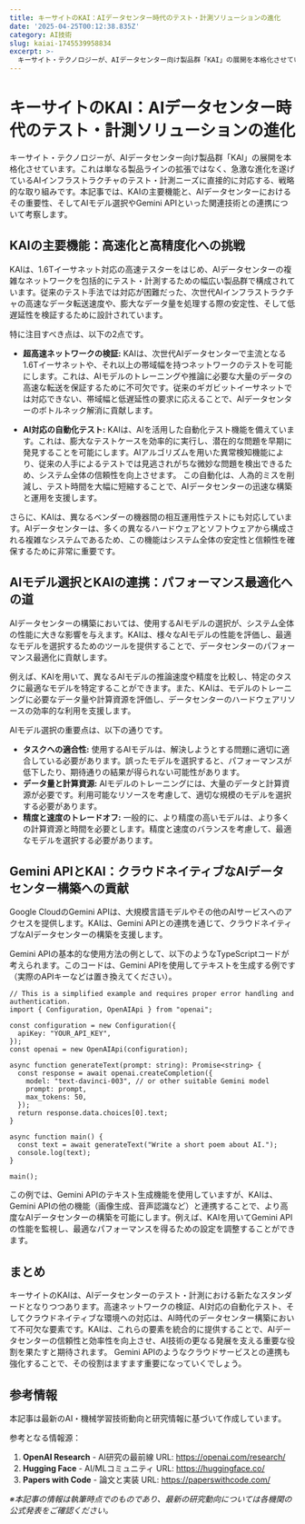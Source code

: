 ```yaml
---
title: キーサイトのKAI：AIデータセンター時代のテスト・計測ソリューションの進化
date: '2025-04-25T00:12:38.835Z'
category: AI技術
slug: kaiai-1745539958834
excerpt: >-
  キーサイト・テクノロジーが、AIデータセンター向け製品群「KAI」の展開を本格化させています。これは単なる製品ラインの拡張ではなく、急激な進化を遂げているAIインフラストラクチャのテスト・計測ニーズに直接的に対応する、戦略的な取り組みです。本記事では、KAIの主要機能と、AIデータセンターにおけるそ...
---
```


# キーサイトのKAI：AIデータセンター時代のテスト・計測ソリューションの進化

キーサイト・テクノロジーが、AIデータセンター向け製品群「KAI」の展開を本格化させています。これは単なる製品ラインの拡張ではなく、急激な進化を遂げているAIインフラストラクチャのテスト・計測ニーズに直接的に対応する、戦略的な取り組みです。本記事では、KAIの主要機能と、AIデータセンターにおけるその重要性、そしてAIモデル選択やGemini APIといった関連技術との連携について考察します。


## KAIの主要機能：高速化と高精度化への挑戦

KAIは、1.6Tイーサネット対応の高速テスターをはじめ、AIデータセンターの複雑なネットワークを包括的にテスト・計測するための幅広い製品群で構成されています。従来のテスト手法では対応が困難だった、次世代AIインフラストラクチャの高速なデータ転送速度や、膨大なデータ量を処理する際の安定性、そして低遅延性を検証するために設計されています。

特に注目すべき点は、以下の2点です。

* **超高速ネットワークの検証:** KAIは、次世代AIデータセンターで主流となる1.6Tイーサネットや、それ以上の帯域幅を持つネットワークのテストを可能にします。これは、AIモデルのトレーニングや推論に必要な大量のデータの高速な転送を保証するために不可欠です。従来のギガビットイーサネットでは対応できない、帯域幅と低遅延性の要求に応えることで、AIデータセンターのボトルネック解消に貢献します。

* **AI対応の自動化テスト:**  KAIは、AIを活用した自動化テスト機能を備えています。これは、膨大なテストケースを効率的に実行し、潜在的な問題を早期に発見することを可能にします。AIアルゴリズムを用いた異常検知機能により、従来の人手によるテストでは見逃されがちな微妙な問題を検出できるため、システム全体の信頼性を向上させます。  この自動化は、人為的ミスを削減し、テスト時間を大幅に短縮することで、AIデータセンターの迅速な構築と運用を支援します。

さらに、KAIは、異なるベンダーの機器間の相互運用性テストにも対応しています。AIデータセンターは、多くの異なるハードウェアとソフトウェアから構成される複雑なシステムであるため、この機能はシステム全体の安定性と信頼性を確保するために非常に重要です。


## AIモデル選択とKAIの連携：パフォーマンス最適化への道

AIデータセンターの構築においては、使用するAIモデルの選択が、システム全体の性能に大きな影響を与えます。KAIは、様々なAIモデルの性能を評価し、最適なモデルを選択するためのツールを提供することで、データセンターのパフォーマンス最適化に貢献します。

例えば、KAIを用いて、異なるAIモデルの推論速度や精度を比較し、特定のタスクに最適なモデルを特定することができます。また、KAIは、モデルのトレーニングに必要なデータ量や計算資源を評価し、データセンターのハードウェアリソースの効率的な利用を支援します。

AIモデル選択の重要点は、以下の通りです。

* **タスクへの適合性:**  使用するAIモデルは、解決しようとする問題に適切に適合している必要があります。誤ったモデルを選択すると、パフォーマンスが低下したり、期待通りの結果が得られない可能性があります。
* **データ量と計算資源:**  AIモデルのトレーニングには、大量のデータと計算資源が必要です。利用可能なリソースを考慮して、適切な規模のモデルを選択する必要があります。
* **精度と速度のトレードオフ:**  一般的に、より精度の高いモデルは、より多くの計算資源と時間を必要とします。精度と速度のバランスを考慮して、最適なモデルを選択する必要があります。


## Gemini APIとKAI：クラウドネイティブなAIデータセンター構築への貢献

Google CloudのGemini APIは、大規模言語モデルやその他のAIサービスへのアクセスを提供します。KAIは、Gemini APIとの連携を通じて、クラウドネイティブなAIデータセンターの構築を支援します。

Gemini APIの基本的な使用方法の例として、以下のようなTypeScriptコードが考えられます。このコードは、Gemini APIを使用してテキストを生成する例です（実際のAPIキーなどは置き換えてください）。

```
// This is a simplified example and requires proper error handling and authentication.
import { Configuration, OpenAIApi } from "openai";

const configuration = new Configuration({
  apiKey: "YOUR_API_KEY",
});
const openai = new OpenAIApi(configuration);

async function generateText(prompt: string): Promise<string> {
  const response = await openai.createCompletion({
    model: "text-davinci-003", // or other suitable Gemini model
    prompt: prompt,
    max_tokens: 50,
  });
  return response.data.choices[0].text;
}

async function main() {
  const text = await generateText("Write a short poem about AI.");
  console.log(text);
}

main();

```


この例では、Gemini APIのテキスト生成機能を使用していますが、KAIは、Gemini APIの他の機能（画像生成、音声認識など）と連携することで、より高度なAIデータセンターの構築を可能にします。例えば、KAIを用いてGemini APIの性能を監視し、最適なパフォーマンスを得るための設定を調整することができます。


## まとめ

キーサイトのKAIは、AIデータセンターのテスト・計測における新たなスタンダードとなりつつあります。高速ネットワークの検証、AI対応の自動化テスト、そしてクラウドネイティブな環境への対応は、AI時代のデータセンター構築において不可欠な要素です。KAIは、これらの要素を統合的に提供することで、AIデータセンターの信頼性と効率性を向上させ、AI技術の更なる発展を支える重要な役割を果たすと期待されます。  Gemini APIのようなクラウドサービスとの連携も強化することで、その役割はますます重要になっていくでしょう。


## 参考情報

本記事は最新のAI・機械学習技術動向と研究情報に基づいて作成しています。

参考となる情報源：
1. **OpenAI Research** - AI研究の最前線
   URL: https://openai.com/research/
2. **Hugging Face** - AI/MLコミュニティ
   URL: https://huggingface.co/
3. **Papers with Code** - 論文と実装
   URL: https://paperswithcode.com/

*※本記事の情報は執筆時点でのものであり、最新の研究動向については各機関の公式発表をご確認ください。*
